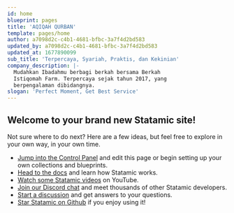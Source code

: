 ```yaml
---
id: home
blueprint: pages
title: 'AQIQAH QURBAN'
template: pages/home
author: a7098d2c-c4b1-4681-bfbc-3a7f4d2bd583
updated_by: a7098d2c-c4b1-4681-bfbc-3a7f4d2bd583
updated_at: 1677890099
sub_title: 'Terpercaya, Syariah, Praktis, dan Kekinian'
company_description: |-
  Mudahkan Ibadahmu berbagi berkah bersama Berkah
  Istiqomah Farm. Terpercaya sejak tahun 2017, yang
  berpengalaman dibidangnya.
slogan: 'Perfect Moment, Get Best Service'
---
```

## Welcome to your brand new Statamic site!

Not sure where to do next? Here are a few ideas, but feel free to explore in your own way, in your own time.

- [Jump into the Control Panel](/cp) and edit this page or begin setting up your own collections and blueprints.
- [Head to the docs](https://statamic.dev) and learn how Statamic works.
- [Watch some Statamic videos](https://youtube.com/statamic) on YouTube.
- [Join our Discord chat](https://statamic.com/discord) and meet thousands of other Statamic developers.
- [Start a discussion](https://github.com/statamic/cms/discussions) and get answers to your questions.
- [Star Statamic on Github](https://github.com/statamic/cms) if you enjoy using it!
